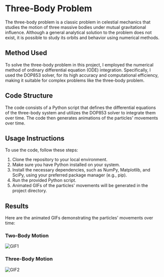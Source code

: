 # Three-Body Problem

The three-body problem is a classic problem in celestial mechanics that studies the motion of three massive bodies under mutual gravitational influence. Although a general analytical solution to the problem does not exist, it is possible to study its orbits and behavior using numerical methods.

## Method Used

To solve the three-body problem in this project, I employed the numerical method of ordinary differential equation (ODE) integration. Specifically, I used the DOP853 solver, for its high accuracy and computational efficiency, making it suitable for complex problems like the three-body problem.

## Code Structure

The code consists of a Python script that defines the differential equations of the three-body system and utilizes the DOP853 solver to integrate them over time. The code then generates animations of the particles' movements over time.

## Usage Instructions

To use the code, follow these steps:

1. Clone the repository to your local environment.
2. Make sure you have Python installed on your system.
3. Install the necessary dependencies, such as NumPy, Matplotlib, and SciPy, using your preferred package manager (e.g., pip).
4. Run the provided Python script.
5. Animated GIFs of the particles' movements will be generated in the project directory.

## Results

Here are the animated GIFs demonstrating the particles' movements over time:

### Two-Body Motion

![GIF1](2bodies.gif)

### Three-Body Motion 

![GIF2](3bodies.gif)

